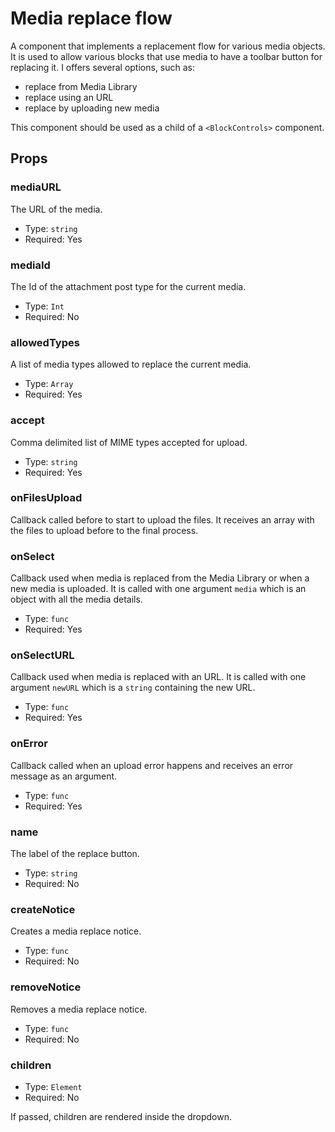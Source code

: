 # Media replace flow

A component that implements a replacement flow for various media objects. It is used to allow various blocks that use media to have a toolbar button for replacing it. I offers several options, such as:

-   replace from Media Library
-   replace using an URL
-   replace by uploading new media

This component should be used as a child of a `<BlockControls>` component.

## Props

### mediaURL

The URL of the media.

-   Type: `string`
-   Required: Yes

### mediaId

The Id of the attachment post type for the current media.

-   Type: `Int`
-   Required: No

### allowedTypes

A list of media types allowed to replace the current media.

-   Type: `Array`
-   Required: Yes

### accept

Comma delimited list of MIME types accepted for upload.

-   Type: `string`
-   Required: Yes

### onFilesUpload

Callback called before to start to upload the files. It receives an array with the files to upload before to the final process.

### onSelect

Callback used when media is replaced from the Media Library or when a new media is uploaded. It is called with one argument `media` which is an object with all the media details.

-   Type: `func`
-   Required: Yes

### onSelectURL

Callback used when media is replaced with an URL. It is called with one argument `newURL` which is a `string` containing the new URL.

-   Type: `func`
-   Required: Yes

### onError

Callback called when an upload error happens and receives an error message as an argument.

-   Type: `func`
-   Required: Yes

### name

The label of the replace button.

-   Type: `string`
-   Required: No

### createNotice

Creates a media replace notice.

-   Type: `func`
-   Required: No

### removeNotice

Removes a media replace notice.

-   Type: `func`
-   Required: No

### children

-   Type: `Element`
-   Required: No

If passed, children are rendered inside the dropdown.
